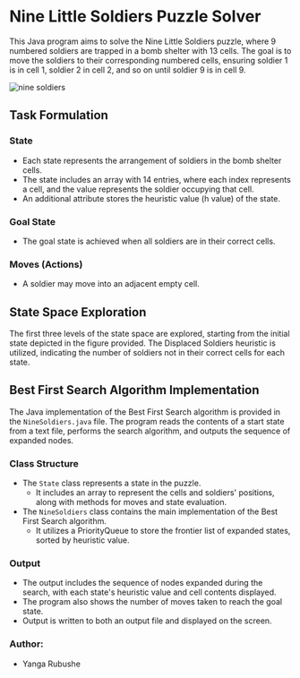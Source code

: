 # Nine Little Soldiers Puzzle Solver

This Java program aims to solve the Nine Little Soldiers puzzle, where 9 numbered soldiers are trapped in a bomb shelter with 13 cells. The goal is to move the soldiers to their corresponding numbered cells, ensuring soldier 1 is in cell 1, soldier 2 in cell 2, and so on until soldier 9 is in cell 9. 

![nine soldiers](https://github.com/YangaRubushe/AI-Assignment/assets/118383164/d424a880-ea7f-4732-85e9-f13336505ee0)

## Task Formulation

### State
- Each state represents the arrangement of soldiers in the bomb shelter cells.
- The state includes an array with 14 entries, where each index represents a cell, and the value represents the soldier occupying that cell.
- An additional attribute stores the heuristic value (h value) of the state.

### Goal State
- The goal state is achieved when all soldiers are in their correct cells.

### Moves (Actions)
- A soldier may move into an adjacent empty cell.

## State Space Exploration

The first three levels of the state space are explored, starting from the initial state depicted in the figure provided. The Displaced Soldiers heuristic is utilized, indicating the number of soldiers not in their correct cells for each state.

## Best First Search Algorithm Implementation

The Java implementation of the Best First Search algorithm is provided in the `NineSoldiers.java` file. The program reads the contents of a start state from a text file, performs the search algorithm, and outputs the sequence of expanded nodes.

### Class Structure
- The `State` class represents a state in the puzzle.
  - It includes an array to represent the cells and soldiers' positions, along with methods for moves and state evaluation.
- The `NineSoldiers` class contains the main implementation of the Best First Search algorithm.
  - It utilizes a PriorityQueue to store the frontier list of expanded states, sorted by heuristic value.

### Output
- The output includes the sequence of nodes expanded during the search, with each state's heuristic value and cell contents displayed.
- The program also shows the number of moves taken to reach the goal state.
- Output is written to both an output file and displayed on the screen.

### Author:
- Yanga Rubushe
